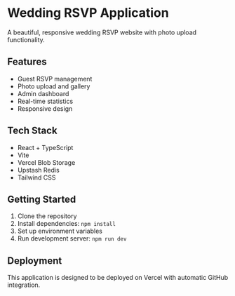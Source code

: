 # Wedding RSVP Application

A beautiful, responsive wedding RSVP website with photo upload functionality.

## Features

- Guest RSVP management
- Photo upload and gallery
- Admin dashboard
- Real-time statistics
- Responsive design

## Tech Stack

- React + TypeScript
- Vite
- Vercel Blob Storage
- Upstash Redis
- Tailwind CSS

## Getting Started

1. Clone the repository
2. Install dependencies: `npm install`
3. Set up environment variables
4. Run development server: `npm run dev`

## Deployment

This application is designed to be deployed on Vercel with automatic GitHub integration.